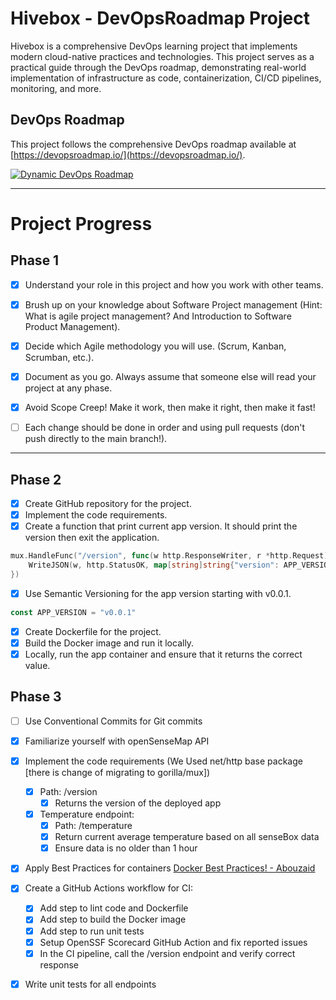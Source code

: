 # Hivebox - DevOpsRoadmap Project

Hivebox is a comprehensive DevOps learning project that implements modern cloud-native practices and technologies. This project serves as a practical guide through the DevOps roadmap, demonstrating real-world implementation of infrastructure as code, containerization, CI/CD pipelines, monitoring, and more.

## DevOps Roadmap

This project follows the comprehensive DevOps roadmap available at [https://devopsroadmap.io/](https://devopsroadmap.io/).

[![Dynamic DevOps Roadmap](https://devopshive.net/badges/dynamic-devops-roadmap.svg)](https://github.com/DevOpsHiveHQ/dynamic-devops-roadmap)

---

# Project Progress

## Phase 1

- [x] Understand your role in this project and how you work with other teams.

- [x] Brush up on your knowledge about Software Project management (Hint: What is agile project management? And Introduction to Software Product Management).

- [x] Decide which Agile methodology you will use. (Scrum, Kanban, Scrumban, etc.).

- [x] Document as you go. Always assume that someone else will read your project at any phase.

- [x] Avoid Scope Creep! Make it work, then make it right, then make it fast!

- [ ] Each change should be done in order and using pull requests (don't push directly to the main branch!).

---

## Phase 2

- [x] Create GitHub repository for the project.
- [x] Implement the code requirements.
- [x] Create a function that print current app version. It should print the version then exit the application.

```go
mux.HandleFunc("/version", func(w http.ResponseWriter, r *http.Request) {
	WriteJSON(w, http.StatusOK, map[string]string{"version": APP_VERSION})
})
```

- [x] Use Semantic Versioning for the app version starting with v0.0.1.

```go
const APP_VERSION = "v0.0.1"
```

- [x] Create Dockerfile for the project.
- [x] Build the Docker image and run it locally.
- [x] Locally, run the app container and ensure that it returns the correct value.

## Phase 3

- [ ] Use Conventional Commits for Git commits
- [x] Familiarize yourself with openSenseMap API
- [x] Implement the code requirements (We Used net/http base package [there is change of migrating to gorilla/mux])

  - [x] Path: /version
    - [x] Returns the version of the deployed app
  - [x] Temperature endpoint:
    - [x] Path: /temperature
    - [x] Return current average temperature based on all senseBox data
    - [x] Ensure data is no older than 1 hour

- [x] Apply Best Practices for containers [Docker Best Practices! - Abouzaid](https://tech.aabouzaid.com/2021/09/docker-best-practices-workshop-presentation.html)

- [x] Create a GitHub Actions workflow for CI:

  - [x] Add step to lint code and Dockerfile
  - [x] Add step to build the Docker image
  - [x] Add step to run unit tests
  - [x] Setup OpenSSF Scorecard GitHub Action and fix reported issues
  - [x] In the CI pipeline, call the /version endpoint and verify correct response

- [x] Write unit tests for all endpoints
